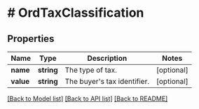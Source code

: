 # # OrdTaxClassification

## Properties

Name | Type | Description | Notes
------------ | ------------- | ------------- | -------------
**name** | **string** | The type of tax. | [optional]
**value** | **string** | The buyer&#39;s tax identifier. | [optional]

[[Back to Model list]](../../README.md#models) [[Back to API list]](../../README.md#endpoints) [[Back to README]](../../README.md)
